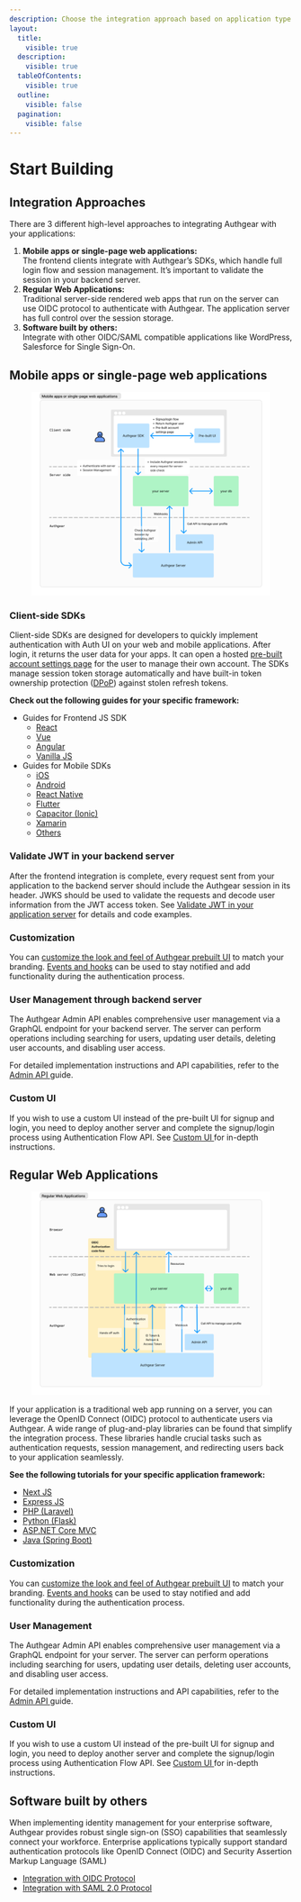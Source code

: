 ```yaml
---
description: Choose the integration approach based on application type
layout:
  title:
    visible: true
  description:
    visible: true
  tableOfContents:
    visible: true
  outline:
    visible: false
  pagination:
    visible: false
---
```


# Start Building

## Integration Approaches

There are 3 different high-level approaches to integrating Authgear with your applications:

1. **Mobile apps or single-page web applications:**\
   The frontend clients integrate with Authgear’s SDKs, which handle full login flow and session management. It’s important to validate the session in your backend server.
2. **Regular Web Applications:**\
   Traditional server-side rendered web apps that run on the server can use OIDC protocol to authenticate with Authgear. The application server has full control over the session storage.
3. **Software built by others:** \
   Integrate with other OIDC/SAML compatible applications like WordPress, Salesforce for Single Sign-On.

## **Mobile apps or single-page web applications**

<figure><img src="../.gitbook/assets/image (2).png" alt=""><figcaption></figcaption></figure>

### Client-side SDKs

Client-side SDKs are designed for developers to quickly implement authentication with Auth UI on your web and mobile applications. After login, it returns the user data for your apps. It can open a hosted [pre-built account settings page](../how-to-guide/built-in-ui/auth-ui.md) for the user to manage their own account. The SDKs manage session token storage automatically and have built-in token ownership protection ([DPoP](https://oauth.net/2/dpop/)) against stolen refresh tokens.

**Check out the following guides for your specific framework:**

* Guides for Frontend JS SDK
  * [React](single-page-app/react.md)
  * [Vue](single-page-app/vue.md)
  * [Angular](single-page-app/angular.md)
  * [Vanilla JS](single-page-app/website.md)
* Guides for Mobile SDKs
  * [iOS](native-mobile-app/ios.md)
  * [Android](native-mobile-app/android/)
  * [React Native](native-mobile-app/react-native.md)
  * [Flutter](native-mobile-app/flutter.md)
  * [Capacitor (Ionic)](native-mobile-app/ionic-sdk.md)
  * [Xamarin](native-mobile-app/xamarin.md)
  * [Others](native-mobile-app/using-authgear-without-sdk-client-side.md)

### Validate JWT in your backend server

After the frontend integration is complete, every request sent from your application to the backend server should include the Authgear session in its header. JWKS should be used to validate the requests and decode user information from the JWT access token. See [Validate JWT in your application server](backend-api/jwt.md) for details and code examples.

### Customization

You can [customize the look and feel of Authgear prebuilt UI](../how-to-guide/built-in-ui/branding.md) to match your branding. [Events and hooks](../how-to-guide/events-hooks/) can be used to stay notified and add functionality during the authentication process.&#x20;

### User Management through backend server

The Authgear Admin API enables comprehensive user management via a GraphQL endpoint for your backend server. The server can perform operations including searching for users, updating user details, deleting user accounts, and disabling user access.&#x20;

For detailed implementation instructions and API capabilities, refer to the [Admin API ](../reference/apis/admin-api/)guide.

### Custom UI

If you wish to use a custom UI instead of the pre-built UI for signup and login, you need to deploy another server and complete the signup/login process using Authentication Flow API. See [Custom UI ](../how-to-guide/custom-ui/)for in-depth instructions.

## Regular Web Applications

<figure><img src="../.gitbook/assets/image (1).png" alt=""><figcaption></figcaption></figure>

If your application is a traditional web app running on a server, you can leverage the OpenID Connect (OIDC) protocol to authenticate users via Authgear. A wide range of plug-and-play libraries can be found that simplify the integration process. These libraries handle crucial tasks such as authentication requests, session management, and redirecting users back to your application seamlessly.

**See the following tutorials for your specific application framework:**

* [Next JS](regular-web-app/next.js.md)
* [Express JS](regular-web-app/express.md)
* [PHP (Laravel)](regular-web-app/laravel.md)
* [Python (Flask)](regular-web-app/python-flask-app.md)
* [ASP.NET Core MVC](regular-web-app/asp.net-core-mvc.md)
* [Java (Spring Boot)](regular-web-app/java-spring-boot.md)

### Customization

You can [customize the look and feel of Authgear prebuilt UI](../how-to-guide/built-in-ui/branding.md) to match your branding. [Events and hooks](../how-to-guide/events-hooks/) can be used to stay notified and add functionality during the authentication process.&#x20;

### User Management

The Authgear Admin API enables comprehensive user management via a GraphQL endpoint for your server. The server can perform operations including searching for users, updating user details, deleting user accounts, and disabling user access.&#x20;

For detailed implementation instructions and API capabilities, refer to the [Admin API ](../reference/apis/admin-api/)guide.

### Custom UI

If you wish to use a custom UI instead of the pre-built UI for signup and login, you need to deploy another server and complete the signup/login process using Authentication Flow API. See [Custom UI ](../how-to-guide/custom-ui/)for in-depth instructions.

## Software built by others

When implementing identity management for your enterprise software, Authgear provides robust single sign-on (SSO) capabilities that seamlessly connect your workforce. Enterprise applications typically support standard authentication protocols like OpenID Connect (OIDC) and Security Assertion Markup Language (SAML)

* [Integration with OIDC Protocol](../how-to-guide/single-sign-on/oidc-provider.md)
* [Integration with SAML 2.0 Protocol](../how-to-guide/single-sign-on/single-sign-on-with-saml/)

